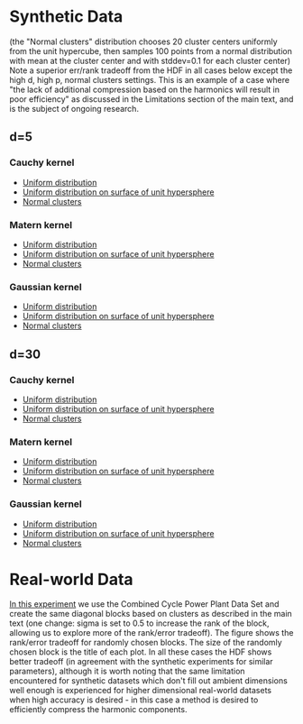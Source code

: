 # Synthetic Data
(the "Normal clusters" distribution chooses 20 cluster centers uniformly from the unit hypercube, then samples 100 points from a normal distribution with mean at the cluster center and with stddev=0.1 for each cluster center)
Note a superior err/rank tradeoff from the HDF in all cases below except the high d, high p, normal clusters settings. This is an example of a case where "the lack of additional compression based on the harmonics will result in poor efficiency" as discussed in the Limitations section of the main text, and is the subject of ongoing research. 
## d=5
### Cauchy kernel
* [Uniform distribution](https://github.com/neurips352/neurips22/blob/main/plots/unif_relerr_vs_rank_cauchy_d5_plot.pdf)
* [Uniform distribution on surface of unit hypersphere](https://github.com/neurips352/neurips22/blob/main/plots/spher_relerr_vs_rank_cauchy_d5_plot.pdf)
* [Normal clusters](https://github.com/neurips352/neurips22/blob/main/plots/mix_relerr_vs_rank_cauchy_d5_plot.pdf)
### Matern kernel
* [Uniform distribution](https://github.com/neurips352/neurips22/blob/main/plots/unif_relerr_vs_rank_matern15_d5_plot.pdf)
* [Uniform distribution on surface of unit hypersphere](https://github.com/neurips352/neurips22/blob/main/plots/spher_relerr_vs_rank_matern15_d5_plot.pdf)
* [Normal clusters](https://github.com/neurips352/neurips22/blob/main/plots/mix_relerr_vs_rank_matern15_d5_plot.pdf)
### Gaussian kernel
* [Uniform distribution](https://github.com/neurips352/neurips22/blob/main/plots/unif_relerr_vs_rank_gaussian_d5_plot.pdf)
* [Uniform distribution on surface of unit hypersphere](https://github.com/neurips352/neurips22/blob/main/plots/spher_relerr_vs_rank_gaussian_d5_plot.pdf)
* [Normal clusters](https://github.com/neurips352/neurips22/blob/main/plots/mix_relerr_vs_rank_gaussian_d5_plot.pdf)
## d=30
### Cauchy kernel
* [Uniform distribution](https://github.com/neurips352/neurips22/blob/main/plots/unif_relerr_vs_rank_cauchy_d30_plot.pdf)
* [Uniform distribution on surface of unit hypersphere](https://github.com/neurips352/neurips22/blob/main/plots/spher_relerr_vs_rank_cauchy_d30_plot.pdf)
* [Normal clusters](https://github.com/neurips352/neurips22/blob/main/plots/mix_relerr_vs_rank_cauchy_d30_plot.pdf)
### Matern kernel
* [Uniform distribution](https://github.com/neurips352/neurips22/blob/main/plots/unif_relerr_vs_rank_matern15_d30_plot.pdf)
* [Uniform distribution on surface of unit hypersphere](https://github.com/neurips352/neurips22/blob/main/plots/spher_relerr_vs_rank_matern15_d30_plot.pdf)
* [Normal clusters](https://github.com/neurips352/neurips22/blob/main/plots/mix_relerr_vs_rank_matern15_d30_plot.pdf)
### Gaussian kernel
* [Uniform distribution](https://github.com/neurips352/neurips22/blob/main/plots/unif_relerr_vs_rank_gaussian_d30_plot.pdf)
* [Uniform distribution on surface of unit hypersphere](https://github.com/neurips352/neurips22/blob/main/plots/spher_relerr_vs_rank_gaussian_d30_plot.pdf)
* [Normal clusters](https://github.com/neurips352/neurips22/blob/main/plots/mix_relerr_vs_rank_gaussian_d30_plot.pdf)
# Real-world Data
[In this experiment](https://github.com/neurips352/neurips22/blob/main/plots/power_relerr_vs_rank_plot.pdf) we use the Combined Cycle Power Plant Data Set and create the same diagonal blocks based on clusters as described in the main text (one change: sigma is set to 0.5 to increase the rank of the block, allowing us to explore more of the rank/error tradeoff). The figure shows the rank/error tradeoff for randomly chosen blocks. The size of the randomly chosen block is the title of each plot. In all these cases the HDF shows better tradeoff (in agreement with the synthetic experiments for similar parameters), although it is worth noting that the same limitation encountered for synthetic datasets which don't fill out ambient dimensions well enough is experienced for higher dimensional real-world datasets when high accuracy is desired - in this case a method is desired to efficiently compress the harmonic components. 
